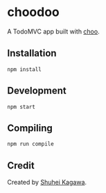 # choodoo

A TodoMVC app built with [choo](https://github.com/yoshuawuyts/choo).

## Installation

```
npm install
```

## Development

```
npm start
```

## Compiling

```
npm run compile
```

## Credit

Created by [Shuhei Kagawa](https://github.com/shuhei).
